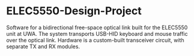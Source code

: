 # ELEC5550-Design-Project
Software for a bidirectional free-space optical link built for the ELEC5550 unit at UWA. The system transports USB-HID keyboard and mouse traffic over the optical link. Hardware is a custom-built transceiver circuit, with separate TX and RX modules.
